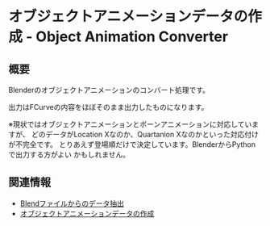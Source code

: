 # オブジェクトアニメーションデータの作成 - Object Animation Converter

## 概要
Blenderのオブジェクトアニメーションのコンバート処理です。

出力はFCurveの内容をほぼそのまま出力したものになります。

※現状ではオブジェクトアニメーションとボーンアニメーションに対応していますが、
どのデータがLocation Xなのか、Quartanion Xなのかといった対応付けが不完全です。
とりあえず登場順だけで決定しています。BlenderからPythonで出力する方がよい
かもしれません。

## 関連情報
- [Blendファイルからのデータ抽出](../blend_file_reader_sample/)
- [オブジェクトアニメーションデータの作成](../object_animation_drawing/)
